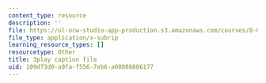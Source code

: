 ```yaml
---
content_type: resource
description: ''
file: https://ol-ocw-studio-app-production.s3.amazonaws.com/courses/8-01sc-classical-mechanics-fall-2016/109d73d0a9faf5567eb6a08008806177_Lpd_TddOSZY.srt
file_type: application/x-subrip
learning_resource_types: []
resourcetype: Other
title: 3play caption file
uid: 109d73d0-a9fa-f556-7eb6-a08008806177
---
```

